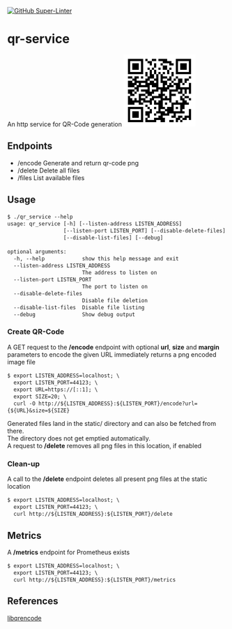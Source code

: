 [![GitHub Super-Linter](https://github.com/bbusse/qr-service/workflows/Lint%20Code%20Base/badge.svg)](https://github.com/marketplace/actions/super-linter)
# qr-service
An http service for QR-Code generation
![QR-Code](qr-code.png "QR Code")
## Endpoints
- /encode Generate and return qr-code png
- /delete Delete all files
- /files  List available files

## Usage
```
$ ./qr_service --help
usage: qr_service [-h] [--listen-address LISTEN_ADDRESS]
                  [--listen-port LISTEN_PORT] [--disable-delete-files]
                  [--disable-list-files] [--debug]

optional arguments:
  -h, --help            show this help message and exit
  --listen-address LISTEN_ADDRESS
                        The address to listen on
  --listen-port LISTEN_PORT
                        The port to listen on
  --disable-delete-files
                        Disable file deletion
  --disable-list-files  Disable file listing
  --debug               Show debug output
```
### Create QR-Code
A GET request to the **/encode** endpoint with optional **url**, **size** and **margin** parameters to encode the given URL immediately returns a png encoded image file
```
$ export LISTEN_ADDRESS=localhost; \
  export LISTEN_PORT=44123; \
  export URL=https://[::1]; \
  export SIZE=20; \
  curl -O http://${LISTEN_ADDRESS}:${LISTEN_PORT}/encode?url={${URL}&size=${SIZE}
```
Generated files land in the static/ directory and can also be fetched from there.  
The directory does not get emptied automatically.  
A request to **/delete** removes all png files in this location, if enabled

### Clean-up
A call to the **/delete** endpoint deletes all present png files at the static location
```
$ export LISTEN_ADDRESS=localhost; \
  export LISTEN_PORT=44123; \
  curl http://${LISTEN_ADDRESS}:${LISTEN_PORT}/delete
```

## Metrics
A **/metrics** endpoint for Prometheus exists
```
$ export LISTEN_ADDRESS=localhost; \
  export LISTEN_PORT=44123; \
  curl http://${LISTEN_ADDRESS}:${LISTEN_PORT}/metrics
```


## References
[libqrencode](https://github.com/fukuchi/libqrencode)
